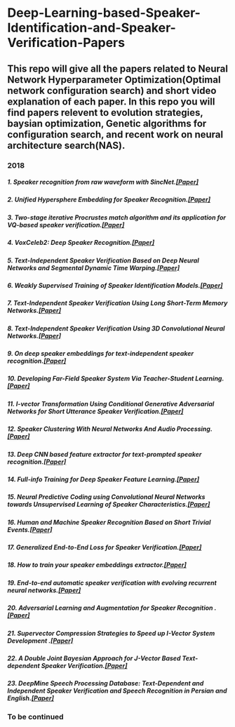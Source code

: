 # Deep-Learning-based-Speaker-Identification-and-Speaker-Verification-Papers
## This repo will give all the papers related to Neural Network Hyperparameter Optimization(Optimal network configuration search) and short video explanation of each paper. In this repo you will find papers relevent to evolution strategies, baysian optimization, Genetic algorithms for configuration search, and recent work on neural architecture search(NAS). 

### 2018
##### 1. Speaker recognition from raw waveform with SincNet.[\[Paper\]](https://arxiv.org/pdf/1808.00158.pdf)
##### 2. Unified Hypersphere Embedding for Speaker Recognition.[\[Paper\]](https://arxiv.org/pdf/1807.08312)
##### 3. Two-stage iterative Procrustes match algorithm and its application for VQ-based speaker verification.[\[Paper\]](https://arxiv.org/pdf/1807.03587)
##### 4. VoxCeleb2: Deep Speaker Recognition.[\[Paper\]](https://arxiv.org/pdf/1806.05622)
##### 5. Text-Independent Speaker Verification Based on Deep Neural Networks and Segmental Dynamic Time Warping.[\[Paper\]](https://arxiv.org/pdf/1806.09932.pdf)
##### 6. Weakly Supervised Training of Speaker Identification Models.[\[Paper\]](https://arxiv.org/pdf/1806.08621.pdf)
##### 7. Text-Independent Speaker Verification Using Long Short-Term Memory Networks.[\[Paper\]](https://arxiv.org/pdf/1805.00604.pdf)
##### 8. Text-Independent Speaker Verification Using 3D Convolutional Neural Networks.[\[Paper\]](https://arxiv.org/pdf/1705.09422.pdf)
##### 9. On deep speaker embeddings for text-independent speaker recognition.[\[Paper\]](https://arxiv.org/pdf/1804.10080.pdf)
##### 10. Developing Far-Field Speaker System Via Teacher-Student Learning.[\[Paper\]](https://arxiv.org/pdf/1804.05166.pdf)
##### 11. I-vector Transformation Using Conditional Generative Adversarial Networks for Short Utterance Speaker Verification.[\[Paper\]](https://arxiv.org/pdf/1804.00290.pdf)
##### 12. Speaker Clustering With Neural Networks And Audio Processing.[\[Paper\]](https://arxiv.org/pdf/1803.08276.pdf)
##### 13. Deep CNN based feature extractor for text-prompted speaker recognition.[\[Paper\]](https://arxiv.org/pdf/1803.05307.pdf)
##### 14. Full-info Training for Deep Speaker Feature Learning.[\[Paper\]](https://arxiv.org/pdf/1711.00366.pdf)
##### 15. Neural Predictive Coding using Convolutional Neural Networks towards Unsupervised Learning of Speaker Characteristics.[\[Paper\]](https://arxiv.org/pdf/1802.07860.pdf)
##### 16. Human and Machine Speaker Recognition Based on Short Trivial Events.[\[Paper\]](https://arxiv.org/pdf/1711.05443.pdf)
##### 17. Generalized End-to-End Loss for Speaker Verification.[\[Paper\]](https://arxiv.org/pdf/1710.10467.pdf)
##### 18. How to train your speaker embeddings extractor.[\[Paper\]](https://www.sri.com/sites/default/files/publications/how_to_train_your_speaker_embeddings_extractor.submitted.pdf)
##### 19. End-to-end automatic speaker verification with evolving recurrent neural networks.[\[Paper\]](http://www.eurecom.fr/en/publication/5540/download/sec-publi-5540_1.pdf) 
##### 20. Adversarial Learning and Augmentation for Speaker Recognition .[\[Paper\]](https://www.isca-speech.org/archive/Odyssey_2018/pdfs/33.pdf)
##### 21. Supervector Compression Strategies to Speed up I-Vector System Development .[\[Paper\]](https://arxiv.org/pdf/1805.01156.pdf)
##### 22. A Double Joint Bayesian Approach for J-Vector Based Text-dependent Speaker Verification.[\[Paper\]](https://arxiv.org/pdf/1711.06434.pdf)
##### 23. DeepMine Speech Processing Database: Text-Dependent and Independent Speaker Verification and Speech Recognition in Persian and English.[\[Paper\]](https://pdfs.semanticscholar.org/c59e/1f92d8ea0dd7801a2c8459258bfd8901ba78.pdf?_ga=2.124500616.385918562.1536232475-392779797.1536058063)

### To be continued



